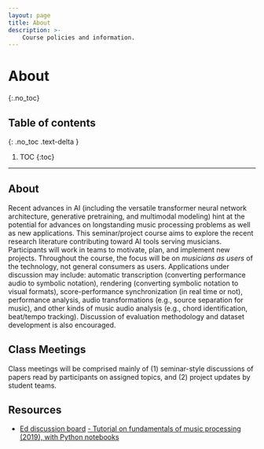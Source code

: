 ```yaml
---
layout: page
title: About
description: >-
    Course policies and information.
---
```


# About
{:.no_toc}

## Table of contents
{: .no_toc .text-delta }

1. TOC
{:toc}

---

## About

Recent advances in AI (including the versatile transformer neural network architecture, generative pretraining, and multimodal modeling) hint at the potential for advances on longstanding music processing problems as well as new applications.  This seminar/project course aims to explore the recent research literature contributing toward AI tools serving musicians.  Participants will work in teams to motivate, plan, and implement new projects.  Throughout the course, the focus will be on *musicians as users* of the technology, not general consumers as users.  Applications under discussion may include:  automatic transcription (converting performance audio to symbolic notation), rendering (converting symbolic notation to visual formats), score-performance synchronization (in real time or not), performance analysis, audio transformations (e.g., source separation for music), and other kinds of music audio analysis (e.g., chord identification, beat/tempo tracking).  Discussion of evaluation methodology and dataset development is also encouraged.

## Class Meetings

Class meetings will be comprised mainly of (1) seminar-style discussions of papers read by participants on assigned topics, and (2) project updates by student teams.

## Resources

- [Ed discussion board](https://edstem.org/us/courses/50885/discussion/)
[- Tutorial on fundamentals of music processing (2019), with Python notebooks](https://www.audiolabs-erlangen.de/resources/MIR/2019_TutorialFMP_ISMIR/) 




